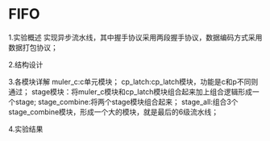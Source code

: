 # FIFO
1.实验概述
	实现异步流水线，其中握手协议采用两段握手协议，数据编码方式采用数据打包协议；

2.结构设计

3.各模块详解
	muler_c:c单元模块；
	cp_latch:cp_latch模块，功能是c和p不同则通过；
	stage模块：将muler_c模块和cp_latch模块组合起来加上组合逻辑形成一个stage;
	stage_combine:将两个stage模块组合起来；
	stage_all:组合3个stage_combine模块，形成一个大的模块，就是最后的6级流水线；
  
4.实验结果
